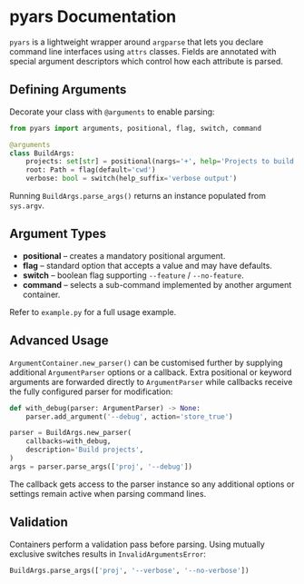 # pyars Documentation

`pyars` is a lightweight wrapper around `argparse` that lets you declare command
line interfaces using `attrs` classes. Fields are annotated with special
argument descriptors which control how each attribute is parsed.

## Defining Arguments

Decorate your class with `@arguments` to enable parsing:

```python
from pyars import arguments, positional, flag, switch, command

@arguments
class BuildArgs:
    projects: set[str] = positional(nargs='+', help='Projects to build')
    root: Path = flag(default='cwd')
    verbose: bool = switch(help_suffix='verbose output')
```

Running `BuildArgs.parse_args()` returns an instance populated from
``sys.argv``.

## Argument Types

* **positional** – creates a mandatory positional argument.
* **flag** – standard option that accepts a value and may have defaults.
* **switch** – boolean flag supporting ``--feature`` / ``--no-feature``.
* **command** – selects a sub-command implemented by another argument
  container.

Refer to `example.py` for a full usage example.

## Advanced Usage

`ArgumentContainer.new_parser()` can be customised further by supplying
additional `ArgumentParser` options or a callback. Extra positional or keyword
arguments are forwarded directly to `ArgumentParser` while callbacks receive the
fully configured parser for modification:

```python
def with_debug(parser: ArgumentParser) -> None:
    parser.add_argument('--debug', action='store_true')

parser = BuildArgs.new_parser(
    callbacks=with_debug,
    description='Build projects',
)
args = parser.parse_args(['proj', '--debug'])
```

The callback gets access to the parser instance so any additional options or
settings remain active when parsing command lines.

## Validation

Containers perform a validation pass before parsing. Using mutually
exclusive switches results in ``InvalidArgumentsError``:

```python
BuildArgs.parse_args(['proj', '--verbose', '--no-verbose'])
```

